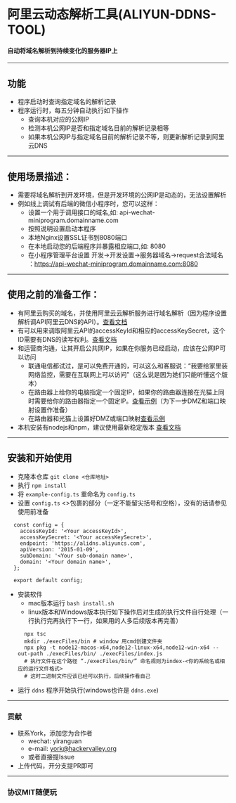 # 阿里云动态解析工具(ALIYUN-DDNS-TOOL)
#### 自动将域名解析到持续变化的服务器IP上

------

## 功能
  - 程序启动时查询指定域名的解析记录
  - 程序运行时，每五分钟自动执行如下操作
    - 查询本机对应的公网IP
    - 检测本机公网IP是否和指定域名目前的解析记录相等
    - 如果本机公网IP与指定域名目前的解析记录不等，则更新解析记录到阿里云DNS

------

## 使用场景描述：
  - 需要将域名解析到开发环境，但是开发环境的公网IP是动态的，无法设置解析
  - 例如线上调试有后端的微信小程序时，您可以这样：
    - 设置一个用于调用接口的域名,如: api-wechat-miniprogram.domainname.com
    - 按照说明设置启动本程序
    - 本地Nginx设置SSL证书到8080端口
    - 在本地启动您的后端程序并暴露相应端口,如: 8080
    - 在小程序管理平台设置 开发->开发设置->服务器域名->request合法域名 ：https://api-wechat-miniprogram.domainname.com:8080

------

## 使用之前的准备工作：
  - 有阿里云购买的域名，并使用阿里云云解析服务进行域名解析（因为程序设置解析调API阿里云DNS的API）。[查看文档](https://help.aliyun.com/knowledge_list/121109.html?spm=a2c4g.11186623.6.570.55fa6fd8ob7hcG)
  - 有可以用来调取阿里云API的accessKeyId和相应的accessKeySecret，这个ID需要有DNS的读写权利。[查看文档](https://help.aliyun.com/document_detail/61723.html?spm=5176.11065259.1996646101.searchclickresult.5ca4158e47eh5i)
  - 和运营商沟通，让其开启公共网IP，如果在你服务已经启动，应该在公网IP可以访问
    - 联通电信都试过，是可以免费开通的，可以这么和客服说：“我要给家里装网络监控，需要在互联网上可以访问”（这么说是因为她们只能听懂这个版本）
    - 在路由器上给你的电脑指定一个固定IP，如果你的路由器连接在光猫上同时需要给你的路由器指定一个固定IP。[查看示例](https://jingyan.baidu.com/article/647f01151db5677f2148a8de.html)（为下一步DMZ和端口映射设置作准备）
    - 在路由器和光猫上设置好DMZ或端口映射[查看示例](https://jingyan.baidu.com/article/fdbd42779f7136b89e3f48e0.html)
  - 本机安装有nodejs和npm，建议使用最新稳定版本 [查看文档](https://nodejs.org/en/)

------

## 安装和开始使用
  - 克隆本仓库 `git clone <仓库地址>`
  - 执行 `npm install`
  - 将 `example-config.ts` 重命名为 `config.ts`
  - 设置 `config.ts` <>包裹的部分（一定不能留尖括号和空格），没有的话请参见使用前准备
  ```
    const config = {
      accessKeyId: '<Your accessKeyId>',
      accessKeySecret: '<Your accessKeySecret>',
      endpoint: 'https://alidns.aliyuncs.com',
      apiVersion: '2015-01-09',
      subDomain: '<Your sub-domain name>',
      domain: '<Your domain name>',
    };

    export default config;
  ```
  - 安装软件
    - mac版本运行 `bash install.sh`
    - linux版本和Windows版本执行如下操作后对生成的执行文件自行处理（一行执行完再执行下一行，如果用的人多后续版本再完善）
    ```
      npx tsc
      mkdir ./execFiles/bin # window 用cmd创建文件夹
      npx pkg -t node12-macos-x64,node12-linux-x64,node12-win-x64 --out-path ./execFiles/bin/ ./execFiles/index.js
      # 执行文件在这个路径 “./execFiles/bin/” 命名规则为index-<你的系统名或相应的运行文件格式>
      # 这时二进制文件应该已经可以执行，后续操作看自己
    ```
  - 运行 `ddns` 程序开始执行(windows也许是 `ddns.exe`)
------

### 贡献
  - 联系York，添加您为合作者
    - wechat: yiranguan
    - e-mail: york@hackervalley.org
    - 或者直接提Issue
  - 上传代码，开分支提PR即可

------

### 协议MIT随便玩
